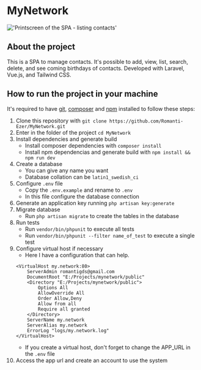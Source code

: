 # MyNetwork

!['Printscreen of the SPA - listing contacts'](https://i.imgur.com/qnLhPJS.png "MyNetwork - Contacts")

## About the project
This is a SPA to manage contacts. It's possible to add, view, list, search, delete, and see coming birthdays of contacts. Developed with Laravel, Vue.js, and Tailwind CSS.

## How to run the project in your machine
It's required to have [git](https://git-scm.com/downloads), [composer](https://getcomposer.org/download/) and [npm](https://nodejs.org/en/download/) installed to follow these steps:
1. Clone this repository with ```git clone https://github.com/Romanti-Ezer/MyNetwork.git```
2. Enter in the folder of the project ```cd MyNetwork```
3. Install dependencies and generate build
    * Install composer dependencies with ```composer install```
    * Install npm dependencias and generate build with ```npm install && npm run dev```
4. Create a database
    * You can give any name you want
    * Database collation can be ```latin1_swedish_ci```
5. Configure ```.env``` file
    * Copy the ```.env.example``` and rename to ```.env```
    * In this file configure the database connection
6. Generate an application key running ```php artisan key:generate```
7. Migrate database
    * Run ```php artisan migrate``` to create the tables in the database
8. Run tests
    * Run ```vendor/bin/phpunit``` to execute all tests
    * Run ```vendor/bin/phpunit --filter name_of_test``` to execute a single test
9. Configure virtual host if necessary
    * Here I have a configuration that can help.
    ```
    <VirtualHost my.network:80>
        ServerAdmin romantigds@gmail.com
        DocumentRoot "E:/Projects/mynetwork/public"
        <Directory "E:/Projects/mynetwork/public">
            Options All
            AllowOverride All
            Order Allow,Deny
            Allow from all
            Require all granted
        </Directory>
        ServerName my.network
        ServerAlias my.network
        ErrorLog "logs/my.network.log"
    </VirtualHost>
    ```
    * If you create a virtual host, don't forget to change the APP_URL in the ```.env``` file
11. Access the app url and create an account to use the system
